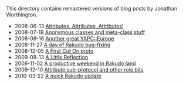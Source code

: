 This directory contains remastered versions of blog posts by Jonathan Worthington.

- 2008-06-13 [Attributes, Attributes, Attributes!](Attributes-Attributes-Attributes.md)
- 2008-07-18 [Anonymous classes and meta-class stuff](Anonymous-classes-and-meta-class-stuff.md)
- 2008-08-16 [Another great YAPC::Europe](Another-great-YAPC-Europe.md)
- 2008-11-27 [A day of Rakudo bug-fixing](A-day-of-Rakudo-bug-fixing.md)
- 2008-12-05 [A First Cut On proto](A-First-Cut-On-proto.md)
- 2009-08-13 [A Little Reflection](A-Little-Reflection.md)
- 2009-11-02 [A productive weekend in Rakudo land](A-productive-weekend-in-Rakudo-land.md)
- 2009-12-10 [Attribute sub-protocol and other role bits](Attribute-sub-protocol-and-other-role-bits.md)
- 2010-03-22 [A quick Rakudo update](A-quick-Rakudo-update.md)
